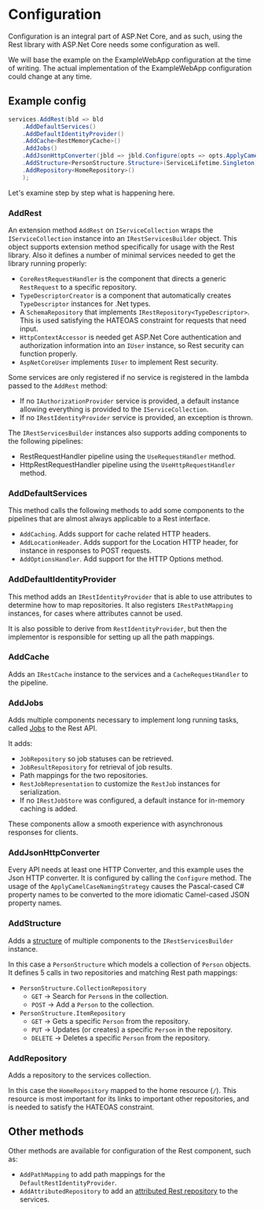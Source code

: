 # Configuration
Configuration is an integral part of ASP.Net Core, and as such, using the Rest library with ASP.Net Core needs some configuration as well.

We will base the example on the ExampleWebApp configuration at the time of writing. 
The actual implementation of the ExampleWebApp configuration could change at any time.

## Example config

```csharp
services.AddRest(bld => bld
    .AddDefaultServices()
    .AddDefaultIdentityProvider()
    .AddCache<RestMemoryCache>()
    .AddJobs()
    .AddJsonHttpConverter(jbld => jbld.Configure(opts => opts.ApplyCamelCaseNamingStrategy()))
    .AddStructure<PersonStructure.Structure>(ServiceLifetime.Singleton)
    .AddRepository<HomeRepository>()
    );
```

Let's examine step by step what is happening here.

### AddRest
An extension method `AddRest` on `IServiceCollection` wraps the `IServiceCollection` instance into an `IRestServicesBuilder` object. 
This object supports extension method specifically for usage with the Rest library.
Also it defines a number of minimal services needed to get the library running properly:
* `CoreRestRequestHandler` is the component that directs a generic `RestRequest` to a specific repository.
* `TypeDescriptorCreator` is a component that automatically creates `TypeDescriptor` instances for .Net types.
* A `SchemaRepository` that implements `IRestRepository<TypeDescriptor>`. 
  This is used satisfying the HATEOAS constraint for requests that need input.
* `HttpContextAccessor` is needed get ASP.Net Core authentication and authorization information into an `IUser` instance, so Rest security can function properly.
* `AspNetCoreUser` implements `IUser` to implement Rest security.

Some services are only registered if no service is registered in the lambda passed to the `AddRest` method:
* If no `IAuthorizationProvider` service is provided, a default instance allowing everything is provided to the `IServiceCollection`.
* If no `IRestIdentityProvider` service is provided, an exception is thrown.

The `IRestServicesBuilder` instances also supports adding components to the following pipelines:
* RestRequestHandler pipeline using the `UseRequestHandler` method.
* HttpRestRequestHandler pipeline using the `UseHttpRequestHandler` method.

### AddDefaultServices
This method calls the following methods to add some components to the pipelines that are almost always applicable to a Rest interface.
* `AddCaching`. Adds support for cache related HTTP headers.
* `AddLocationHeader`. Adds support for the Location HTTP header, for instance in responses to POST requests.
* `AddOptionsHandler`. Add support for the HTTP Options method.

### AddDefaultIdentityProvider
This method adds an `IRestIdentityProvider` that is able to use attributes to determine how to map repositories.
It also registers `IRestPathMapping` instances, for cases where attributes cannot be used.

It is also possible to derive from `RestIdentityProvider`, but then the implementor is responsible for setting up all the path mappings.

### AddCache
Adds an `IRestCache` instance to the services and a `CacheRequestHandler` to the pipeline. 

### AddJobs
Adds multiple components necessary to implement long running tasks, called [Jobs](jobs.md) to the Rest API.

It adds:
* `JobRepository` so job statuses can be retrieved.
* `JobResultRepository` for retrieval of job results.
* Path mappings for the two repositories.
* `RestJobRepresentation` to customize the `RestJob` instances for serialization.
* If no `IRestJobStore` was configured, a default instance for in-memory caching is added.

These components allow a smooth experience with asynchronous responses for clients.

### AddJsonHttpConverter
Every API needs at least one HTTP Converter, and this example uses the Json HTTP converter. 
It is configured by calling the `Configure` method.
The usage of the `ApplyCamelCaseNamingStrategy` causes the Pascal-cased C# property names to be converted to the more idiomatic Camel-cased JSON property names.

### AddStructure
Adds a [structure](struct.md) of multiple components to the `IRestServicesBuilder` instance.

In this case a `PersonStructure` which models a collection of `Person` objects.
It defines 5 calls in two repositories and matching Rest path mappings:

* `PersonStructure.CollectionRepository`
  * `GET` -> Search for `Person`s in the collection.
  * `POST` -> Add a `Person` to the collection.
* `PersonStructure.ItemRepository`
  * `GET` -> Gets a specific `Person` from the repository.
  * `PUT` -> Updates (or creates) a specific `Person` in the repository.
  * `DELETE` -> Deletes a specific `Person` from the repository.

### AddRepository
Adds a repository to the services collection.

In this case the `HomeRepository` mapped to the home resource (`/`).
This resource is most important for its links to important other repositories, and is needed to satisfy the HATEOAS constraint.

## Other methods
Other methods are available for configuration of the Rest component, such as:

* `AddPathMapping` to add path mappings for the `DefaultRestIdentityProvider`.
* `AddAttributedRepository` to add an [attributed Rest repository](attrRepo.md) to the services.
    

